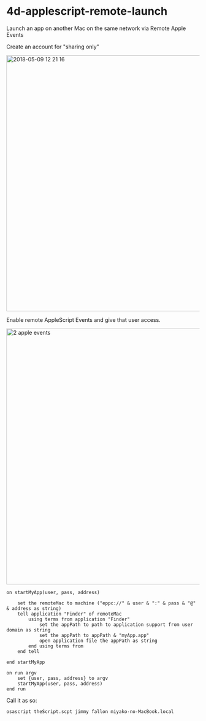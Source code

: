 # 4d-applescript-remote-launch
Launch an app on another Mac on the same network via Remote Apple Events

Create an account for "sharing only"

<img width="668" alt="2018-05-09 12 21 16" src="https://user-images.githubusercontent.com/1725068/39794086-802b2406-5383-11e8-9954-d2183ffc241c.png">

Enable remote AppleScript Events and give that user access.

<img width="668" alt="2 apple events" src="https://user-images.githubusercontent.com/1725068/39793888-5975f468-5382-11e8-83e0-e16476bad61d.png">

```applescript
on startMyApp(user, pass, address)
	
	set the remoteMac to machine ("eppc://" & user & ":" & pass & "@" & address as string)
	tell application "Finder" of remoteMac
		using terms from application "Finder"
			set the appPath to path to application support from user domain as string
			set the appPath to appPath & "myApp.app"
			open application file the appPath as string
		end using terms from
	end tell
	
end startMyApp

on run argv
	set {user, pass, address} to argv
	startMyApp(user, pass, address)
end run
```

Call it as so:

```sh
osascript theScript.scpt jimmy fallon miyako-no-MacBook.local
```

